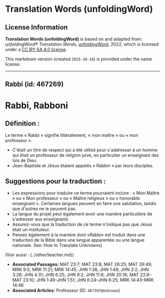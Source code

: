# Translation Words (unfoldingWord)

## License Information

**Translation Words (unfoldingWord)** is based on and adapted from: _unfoldingWord® Translation Words_, [unfoldingWord](https://unfoldingword.org/utw), 2022, which is licensed under a [CC BY-SA 4.0 license](https://creativecommons.org/licenses/by-sa/4.0/legalcode.en).

This markdown version (created `2025-10-16`) is provided under the same license.



--------------------------------

## Rabbi (id: 467269)

Rabbi, Rabboni
==============

Définition :
------------

Le terme « Rabbi » signifie littéralement, « mon maître » ou « mon professeur ».

* C'était un titre de respect qui a été utilisé pour s'addresser à un homme qui était un professeur de religion juive, en particulier un enseignant des lois de Dieu.
* Jean\-Baptiste et Jésus étaient appelés « Rabbin » par leurs disciples.

Suggestions pour la traduction :
--------------------------------

* Les expressions pour traduire ce terme pourraient inclure : « Mon Maître » ou « Mon professeur » ou « Maître religieux » ou « honorable enseignant ». Certaines langues peuvent en faire une salutation, tandis que d'autres ne le peuvent pas.
* La langue du projet peut également avoir une manière particulière de s'adresser aux enseignants.
* Assurez\-vous que la traduction de ce terme n'indique pas que Jésus était un instituteur.
* Pensez également à la manière dont «Rabbi» est traduit dans une traduction de la Bible dans une langue apparentée ou une langue nationale. See: How to Translate Unknowns)

(Voir aussi : (../other/teacher.md))

* **Associated Passages:** MAT 23:7; MAT 23:8; MAT 26:25; MAT 26:49; MRK 9:5; MRK 11:21; MRK 14:45; JHN 1:38; JHN 1:49; JHN 3:2; JHN 3:26; JHN 4:31; JHN 6:25; JHN 9:2; JHN 11:8; JHN 20:16; MAT 23:8–MAT 23:10; JHN 1:49–JHN 1:51; JHN 6:24–JHN 6:25; MRK 14:43–MRK 14:46
* **Associated Articles:** Professeur (ID: `467397@Unknown`)

